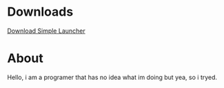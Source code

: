 # Downloads
[Download Simple Launcher](https://drive.google.com/uc?export=download&id=1Nb8ZJtlythR4CHI2iNOHJFpVeKsPtwSU)

# About
Hello, i am a programer that has no idea what im doing but yea, so i tryed.
